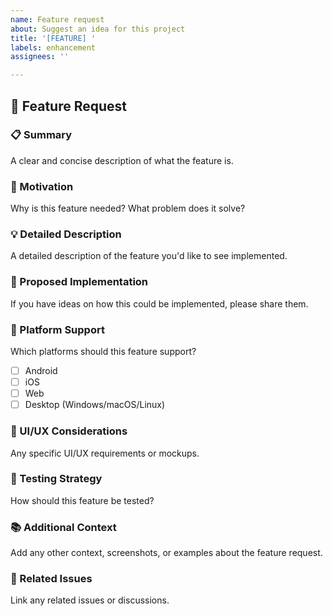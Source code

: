 ```yaml
---
name: Feature request
about: Suggest an idea for this project
title: '[FEATURE] '
labels: enhancement
assignees: ''

---
```


## 🚀 Feature Request

### 📋 Summary
A clear and concise description of what the feature is.

### 🎯 Motivation
Why is this feature needed? What problem does it solve?

### 💡 Detailed Description
A detailed description of the feature you'd like to see implemented.

### 🔧 Proposed Implementation
If you have ideas on how this could be implemented, please share them.

### 📱 Platform Support
Which platforms should this feature support?
- [ ] Android
- [ ] iOS
- [ ] Web
- [ ] Desktop (Windows/macOS/Linux)

### 🎨 UI/UX Considerations
Any specific UI/UX requirements or mockups.

### 🧪 Testing Strategy
How should this feature be tested?

### 📚 Additional Context
Add any other context, screenshots, or examples about the feature request.

### 🔗 Related Issues
Link any related issues or discussions.